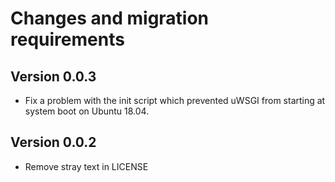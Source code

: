 # Changes and migration requirements

## Version 0.0.3

* Fix a problem with the init script which prevented uWSGI from starting at
  system boot on Ubuntu 18.04.

## Version 0.0.2

* Remove stray text in LICENSE
